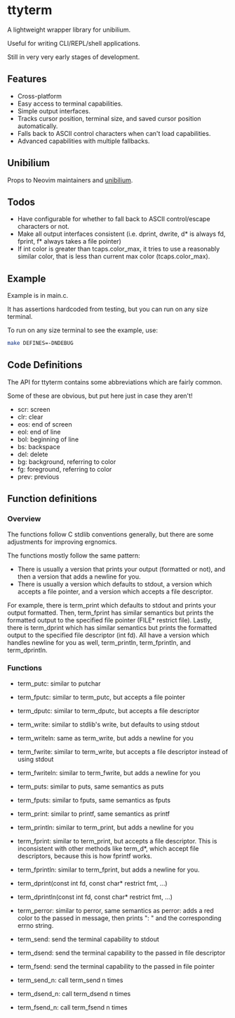 # ttyterm

A lightweight wrapper library for unibilium.

Useful for writing CLI/REPL/shell applications.

Still in very very early stages of development.

## Features

* Cross-platform
* Easy access to terminal capabilities.
* Simple output interfaces.
* Tracks cursor position, terminal size, and saved cursor position automatically.
* Falls back to ASCII control characters when can't load capabilities.
* Advanced capabilities with multiple fallbacks.

## Unibilium

Props to Neovim maintainers and [unibilium](https://github.com/neovim/unibilium/tree/master).

## Todos

* Have configurable for whether to fall back to ASCII control/escape characters or not.
* Make all output interfaces consistent (i.e. dprint, dwrite, d* is always fd, fprint, f* always takes a file pointer)
* If int color is greater than tcaps.color_max, it tries to use a reasonably similar color, that is less than current max color (tcaps.color_max).

## Example

Example is in main.c.

It has assertions hardcoded from testing, but you can run on any size terminal.

To run on any size terminal to see the example, use:

``` sh
make DEFINES=-DNDEBUG
```

## Code Definitions

The API for ttyterm contains some abbreviations which are fairly common.

Some of these are obvious, but put here just in case they aren't!

* scr: screen
* clr: clear
* eos: end of screen
* eol: end of line
* bol: beginning of line
* bs: backspace
* del: delete
* bg: background, referring to color
* fg: foreground, referring to color
* prev: previous

## Function definitions

### Overview

The functions follow C stdlib conventions generally, but there are some adjustments for improving ergnomics.

The functions mostly follow the same pattern:

* There is usually a version that prints your output (formatted or not), and then a version that adds a newline for you.
* There is usually a version which defaults to stdout, a version which accepts a file pointer, and a version which accepts a file descriptor.

For example, there is term_print which defaults to stdout and prints your output formatted.
Then, term_fprint has similar semantics but prints the formatted output to the specified file pointer (FILE* restrict file).
Lastly, there is term_dprint which has similar semantics but prints the formatted output to the specified file descriptor (int fd).
All have a version which handles newline for you as well, term_println, term_fprintln, and term_dprintln.

### Functions

* term_putc: similar to putchar
* term_fputc: similar to term_putc, but accepts a file pointer
* term_dputc: similar to term_dputc, but accepts a file descriptor

* term_write: similar to stdlib's write, but defaults to using stdout
* term_writeln: same as term_write, but adds a newline for you
* term_fwrite: similar to term_write, but accepts a file descriptor instead of using stdout
* term_fwriteln: similar to term_fwrite, but adds a newline for you

* term_puts: similar to puts, same semantics as puts
* term_fputs: similar to fputs, same semantics as fputs

* term_print: similar to printf, same semantics as printf
* term_println: similar to term_print, but adds a newline for you
* term_fprint: similar to term_print, but accepts a file descriptor. This is inconsistent with other methods like term_d*, which accept file descriptors, because this is how fprintf works.
* term_fprintln: similar to term_fprint, but adds a newline for you.
* term_dprint(const int fd, const char* restrict fmt, ...)
* term_dprintln(const int fd, const char* restrict fmt, ...)

* term_perror: similar to perror, same semantics as perror: adds a red color to the passed in message, then prints ": " and the corresponding errno string.

* term_send: send the terminal capability to stdout
* term_dsend: send the terminal capability to the passed in file descriptor
* term_fsend: send the terminal capability to the passed in file pointer
* term_send_n: call term_send n times
* term_dsend_n: call term_dsend n times
* term_fsend_n: call term_fsend n times
